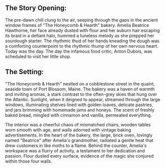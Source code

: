 ## The Story Opening:

The pre-dawn chill clung to the air, seeping through the gaps in the ancient window frames of "The Honeycomb & Hearth" bakery. Amelia Beatrice Hawthorne, her face already dusted with flour and her auburn hair escaping its braid in a defiant halo, hummed a tuneless melody as she prepped her sourdough starter. The rhythmic thud of her hands kneading the dough was a comforting counterpoint to the rhythmic thump of her own nervous heart. Today was the day. The day the infamous food critic, Anton Dubois, was scheduled to visit her little shop.

## The Setting:

"The Honeycomb & Hearth" nestled on a cobblestone street in the quaint, seaside town of Port Blossom, Maine. The bakery was a haven of warmth and inviting aromas, a stark contrast to the often-grey skies that hung over the Atlantic. Sunlight, when it deigned to appear, streamed through the large windows, illuminating shelves lined with golden loaves, delicate pastries, and jars brimming with homemade jams and honeys. The scent of freshly baked bread, mingled with cinnamon and vanilla, permeated everything.

The interior was a cheerful chaos of mismatched chairs, wooden tables worn smooth with age, and walls adorned with vintage baking advertisements. In the heart of the bakery, the large, brick oven, lovingly named "Beatrice" after Amelia's grandmother, radiated a gentle heat that drew customers in like moths to a flame. Behind the counter, Amelia's workspace was a flurry of activity, a testament to her dedication and passion. Flour dusted every surface, evidence of the magic she conjured within those four walls.
